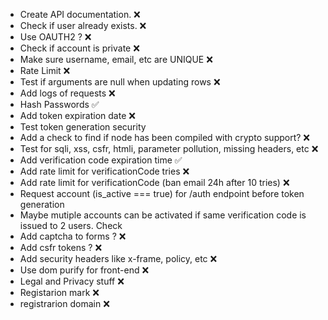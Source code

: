 + Create API documentation. ❌
+ Check if user already exists. ❌
+ Use OAUTH2 ? ❌
+ Check if account is private ❌
+ Make sure username, email, etc are UNIQUE ❌
+ Rate Limit ❌
+ Test if arguments are null when updating rows ❌
+ Add logs of requests ❌
+ Hash Passwords ✅
+ Add token expiration date ❌
+ Test token generation security 
+ Add a check to find if node has been compiled with crypto support? ❌
+ Test for sqli, xss, csfr, htmli, parameter pollution, missing headers, etc ❌
+ Add verification code expiration time ✅
+ Add rate limit for verificationCode tries ❌
+ Add rate limit for verificationCode (ban email 24h after 10 tries) ❌
+ Request account (is_active === true) for /auth endpoint before token generation
+ Maybe mutiple accounts can be activated if same verification code is issued to 2 users. Check
+ Add captcha to forms ? ❌
+ Add csfr tokens ? ❌
+ Add security headers like x-frame, policy, etc ❌
+ Use dom purify for front-end ❌
+ Legal and Privacy stuff ❌
+ Registarion mark ❌
+ registrarion domain ❌
